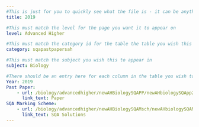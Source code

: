 ```yaml
---
#This is just for you to quickly see what the file is - it can be anything you want
title: 2019

#This must match the level for the page you want it to appear on
level: Advanced Higher

#This must match the category id for the table the table you wish this to appear in
category: sqapastpapersah

#This must match the subject you wish this to appear in
subject: Biology

#There should be an entry here for each column in the table you wish to populate:
Year: 2019
Past Paper:
    - url: /biology/advancedhigher/newAHBiologySQAPP/newAHbiologySQApp2019.pdf
      link_text: Paper
SQA Marking Scheme:
    - url: /biology/advancedhigher/newAHBiologySQAMsch/newAHbiologySQAMsch2019.pdf
      link_text: SQA Solutions
---
```


